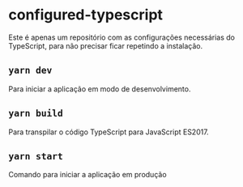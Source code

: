# configured-typescript
Este é apenas um repositório com as configurações necessárias do TypeScript, para não precisar ficar repetindo a instalação.

## `yarn dev`

Para iniciar a aplicação em modo de desenvolvimento.

## `yarn build`

Para transpilar o código TypeScript para JavaScript ES2017.

## `yarn start`

Comando para iniciar a aplicação em produção
